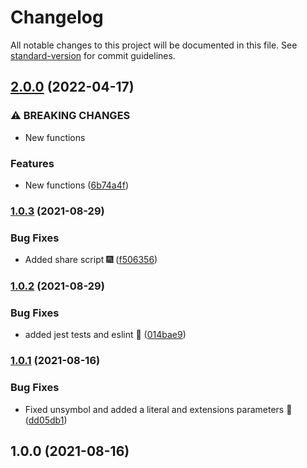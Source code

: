 # Changelog

All notable changes to this project will be documented in this file. See [standard-version](https://github.com/conventional-changelog/standard-version) for commit guidelines.

## [2.0.0](https://github.com/JebBarbas/helpscript/compare/v1.0.3...v2.0.0) (2022-04-17)


### ⚠ BREAKING CHANGES

* New functions

### Features

* New functions ([6b74a4f](https://github.com/JebBarbas/helpscript/commit/6b74a4f7dd0322c292d284e22062065329464e3b))

### [1.0.3](https://github.com/JebBarbas/helpscript/compare/v1.0.2...v1.0.3) (2021-08-29)


### Bug Fixes

* Added share script 🎆 ([f506356](https://github.com/JebBarbas/helpscript/commit/f50635639d926a6ed5d527c666bad585dd879963))

### [1.0.2](https://github.com/JebBarbas/helpscript/compare/v1.0.1...v1.0.2) (2021-08-29)


### Bug Fixes

* added jest tests and eslint 🧪 ([014bae9](https://github.com/JebBarbas/helpscript/commit/014bae9cf94c8c3deb95f7d48247a85376d10a0a))

### [1.0.1](https://github.com/JebBarbas/helpscript/compare/v1.0.0...v1.0.1) (2021-08-16)


### Bug Fixes

* Fixed unsymbol and added a literal and extensions parameters 💙 ([dd05db1](https://github.com/JebBarbas/helpscript/commit/dd05db1c8e1dc280a3d27d5ba2c3b0f364ef4f5b))

## 1.0.0 (2021-08-16)

